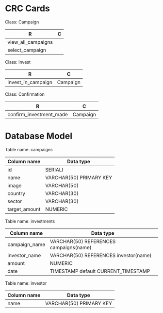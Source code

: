 # CRC Cards


Class: Campaign

| R   | C        |
| ------------- | -------------    |
| view_all_campaigns          |  |
| select_campaign        |  |



Class: Invest

| R  | C        |
| ------------- | -------------    |
| invest_in_campaign          |Campaign |


Class: Confirmation

| R  | C        |
| ------------- | -------------    |
| confirm_investment_made          |Campaign |



# Database Model

Table name: campaigns

| Column name   | Data type        |
| ------------- | -------------    |
| id            | SERIALl  |
| name          | VARCHAR(50) PRIMARY KEY         |
| image          | VARCHAR(50)          |
| country     | VARCHAR(30)  |
| sector     | VARCHAR(30)  |
| target_amount     | NUMERIC  |



Table name: investments

| Column name   | Data type        |
| ------------- | -------------    |
| campaign_name            | VARCHAR(50) REFERENCES campaigns(name) |
| investor_name        | VARCHAR(50) REFERENCES investor(name)     |
| amount       | NUMERIC          |
| date    | TIMESTAMP default CURRENT_TIMESTAMP          |


Table name: investor

| Column name   | Data type        |
| ------------- | -------------    |
| name            | VARCHAR(50) PRIMARY KEY |
